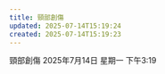 ```yaml
---
title: 頸部創傷
updated: 2025-07-14T15:19:24
created: 2025-07-14T15:19:23
---
```


頸部創傷
2025年7月14日 星期一
下午3:19
